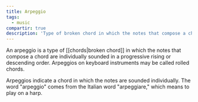 ```yaml
---
title: Arpeggio
tags:
  - music
compartir: true
description: 'Type of broken chord in which the notes that compose a chord are individually sounded in a progressive rising or descending order.'
---
```


An arpeggio is a type of [[chords|broken chord]] in which the notes that compose a chord are individually sounded in a progressive rising or descending order. Arpeggios on keyboard instruments may be called rolled chords.

Arpeggios indicate a chord in which the notes are sounded individually. The word "arpeggio" comes from the Italian word "arpeggiare," which means to play on a harp.
